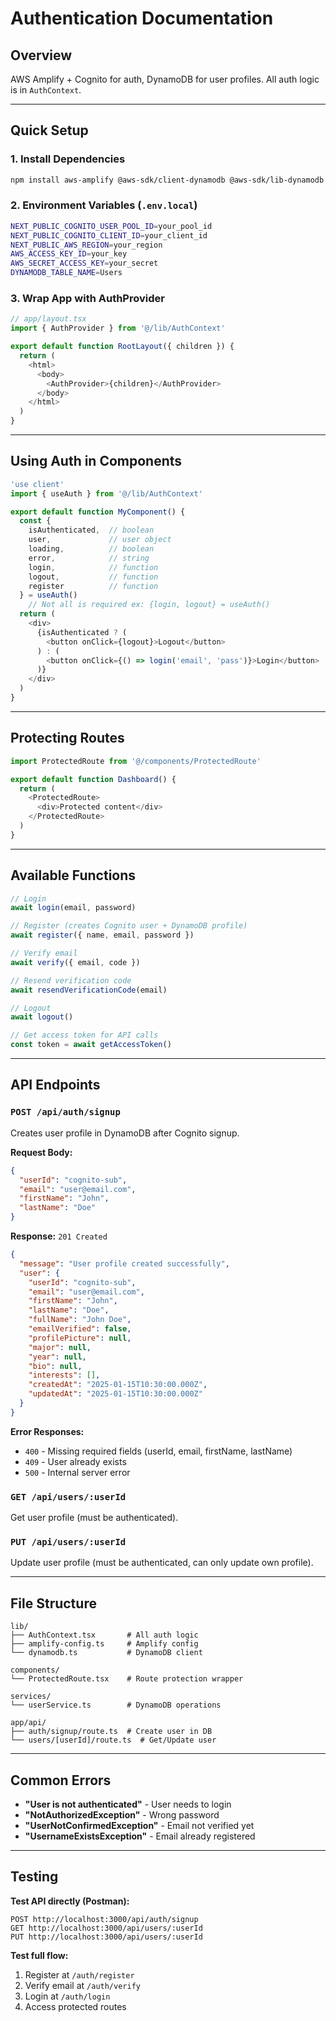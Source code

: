# Authentication Documentation

## Overview
AWS Amplify + Cognito for auth, DynamoDB for user profiles. All auth logic is in `AuthContext`.

---

## Quick Setup

### 1. Install Dependencies
```bash
npm install aws-amplify @aws-sdk/client-dynamodb @aws-sdk/lib-dynamodb
```

### 2. Environment Variables (`.env.local`)
```bash
NEXT_PUBLIC_COGNITO_USER_POOL_ID=your_pool_id
NEXT_PUBLIC_COGNITO_CLIENT_ID=your_client_id
NEXT_PUBLIC_AWS_REGION=your_region
AWS_ACCESS_KEY_ID=your_key
AWS_SECRET_ACCESS_KEY=your_secret
DYNAMODB_TABLE_NAME=Users
```

### 3. Wrap App with AuthProvider
```typescript
// app/layout.tsx
import { AuthProvider } from '@/lib/AuthContext'

export default function RootLayout({ children }) {
  return (
    <html>
      <body>
        <AuthProvider>{children}</AuthProvider>
      </body>
    </html>
  )
}
```

---

## Using Auth in Components
```typescript
'use client'
import { useAuth } from '@/lib/AuthContext'

export default function MyComponent() {
  const { 
    isAuthenticated,  // boolean
    user,             // user object
    loading,          // boolean
    error,            // string
    login,            // function
    logout,           // function
    register          // function
  } = useAuth()
    // Not all is required ex: {login, logout} = useAuth()
  return (
    <div>
      {isAuthenticated ? (
        <button onClick={logout}>Logout</button>
      ) : (
        <button onClick={() => login('email', 'pass')}>Login</button>
      )}
    </div>
  )
}
```

---

## Protecting Routes
```typescript
import ProtectedRoute from '@/components/ProtectedRoute'

export default function Dashboard() {
  return (
    <ProtectedRoute>
      <div>Protected content</div>
    </ProtectedRoute>
  )
}
```

---

## Available Functions
```typescript
// Login
await login(email, password)

// Register (creates Cognito user + DynamoDB profile)
await register({ name, email, password })

// Verify email
await verify({ email, code })

// Resend verification code
await resendVerificationCode(email)

// Logout
await logout()

// Get access token for API calls
const token = await getAccessToken()
```

---

## API Endpoints

### `POST /api/auth/signup`
Creates user profile in DynamoDB after Cognito signup.

**Request Body:**
```json
{
  "userId": "cognito-sub",
  "email": "user@email.com",
  "firstName": "John",
  "lastName": "Doe"
}
```

**Response:** `201 Created`
```json
{
  "message": "User profile created successfully",
  "user": {
    "userId": "cognito-sub",
    "email": "user@email.com",
    "firstName": "John",
    "lastName": "Doe",
    "fullName": "John Doe",
    "emailVerified": false,
    "profilePicture": null,
    "major": null,
    "year": null,
    "bio": null,
    "interests": [],
    "createdAt": "2025-01-15T10:30:00.000Z",
    "updatedAt": "2025-01-15T10:30:00.000Z"
  }
}
```

**Error Responses:**
- `400` - Missing required fields (userId, email, firstName, lastName)
- `409` - User already exists
- `500` - Internal server error

### `GET /api/users/:userId`
Get user profile (must be authenticated).

### `PUT /api/users/:userId`
Update user profile (must be authenticated, can only update own profile).

---

## File Structure
```
lib/
├── AuthContext.tsx       # All auth logic
├── amplify-config.ts     # Amplify config
└── dynamodb.ts           # DynamoDB client

components/
└── ProtectedRoute.tsx    # Route protection wrapper

services/
└── userService.ts        # DynamoDB operations

app/api/
├── auth/signup/route.ts  # Create user in DB
└── users/[userId]/route.ts  # Get/Update user
```

---

## Common Errors

- **"User is not authenticated"** - User needs to login
- **"NotAuthorizedException"** - Wrong password
- **"UserNotConfirmedException"** - Email not verified yet
- **"UsernameExistsException"** - Email already registered

---

## Testing

**Test API directly (Postman):**
```
POST http://localhost:3000/api/auth/signup
GET http://localhost:3000/api/users/:userId
PUT http://localhost:3000/api/users/:userId
```

**Test full flow:**
1. Register at `/auth/register`
2. Verify email at `/auth/verify`
3. Login at `/auth/login`
4. Access protected routes